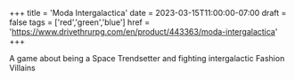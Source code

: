 +++
title = 'Moda Intergalactica'
date = 2023-03-15T11:00:00-07:00
draft = false
tags = ['red','green','blue']
href = 'https://www.drivethrurpg.com/en/product/443363/moda-intergalactica'
+++

A game about being a Space Trendsetter and fighting intergalactic Fashion Villains
